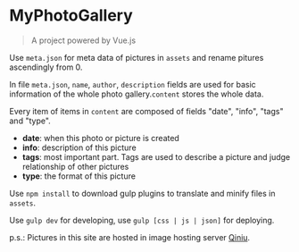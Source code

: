 # MyPhotoGallery

> A project powered by Vue.js

Use `meta.json` for meta data of pictures in `assets` and rename pitures ascendingly from 0.

In file `meta.json`, `name`, `author`, `description` fields are used for basic information
of the whole photo gallery.`content` stores the whole data.

Every item of items in `content` are composed of fields "date", "info", "tags" and "type".

- **date**: when this photo or picture is created
- **info**: description of this picture
- **tags**: most important part. Tags are used to describe a picture and judge relationship of other pictures
- **type**: the format of this picture

Use `npm install` to download gulp plugins to translate and minify files in `assets`.

Use `gulp dev` for developing, use `gulp [css | js | json]` for deploying.

p.s.: Pictures in this site are hosted in image hosting server [Qiniu](https://qiniu.com).
